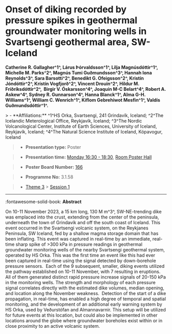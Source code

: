 # Onset of diking recorded by pressure spikes in geothermal groundwater monitoring wells in Svartsengi geothermal area, SW-Iceland

**Catherine R. Gallagher^1^, Lárus Þórvaldsson^1^, Lilja Magnúsdóttir^1^, Michelle M. Parks^2^, Magnús Tumi Guðmundsson^3^, Hannah Iona Reynolds^3^, Sara Barsotti^2^, Benedikt G. Ofeigsson^2^, Kristín Jóndóttir^2^, Krístín Vogfjorð^2^, Vincent Drouin^2^, Hildur M. Friðríksdóttir^2^,  Birgir V. Óskarsson^4^, Joaquín M-C Belart^4^, Robert A. Askew^4^, Sydney R. Gunnarson^4^, Hanna Blanck^1^, Alma G-H. Williams^1^, William C. Wenrich^1^, Kiflom Gebrehiwot Mesfin^1^, Valdís Guðmundsdóttir^1^.**

<!-- more -->> - **Affiliations:** ^1^HS Orka, Svartsengi, 241 Grindavík, Iceland; ^2^The Icelandic Meterological Office, Reykjavík, Iceland; ^3^The Nordic Volcanological Center, Institute of Earth Sciences, University of Iceland, Reykjavík, Iceland; ^4^The Natural Science Institute of Iceland, Kópavogur, Iceland 

> - **Presentation type:** Poster

> - **Presentation time:** [Monday 16:30 - 18:30](../sessions_comparison.md#__tabbed_1_6), [Room Poster Hall](../maps_venue.md#__tabbed_1_1)

> - **Poster Board Number:** [166](../map_poster_boards.md#monday)

> - **Programme No:** 3.1.58

> - [Theme 3](../theme3.md) > [Session 1](../sessions/session-3-1.md)

--- 

:fontawesome-solid-book: **Abstract**

On 10-11 November 2023, a 15 km long, 130 M m^3^, SW-NE-trending dike was emplaced into the crust, extending from the center of the peninsula, underneath the town of Grindavík and off the south coast of Iceland. This event occurred in the Svartsengi volcanic system, on the Reykjanes Peninsula, SW Iceland, fed by a shallow magma storage domain that has been inflating.
This event was captured in real-time by an immediate, real-time sharp spike of >300 kPa in pressure readings in geothermal groundwater monitoring wells of the nearby Svartsengi geothermal system, operated by HS Orka. This was the first time an event like this had ever been captured in real-time using the signal detected by down-borehole pressure sensors.  Each of the 9 subsequent, smaller, diking events utilized the pathway established on 10-11 November, with 7 resulting in eruptions. All of them generated distinct rapid pressure increase signals of 20-150 kPa in the monitoring wells. The strength and morphology of each pressure signal correlates directly with the estimated dike volumes, median opening, and location along the November weakness. 
Detection of the start of a dike propagation, in real-time, has enabled a high degree of temporal and spatial monitoring, and the development of an additional early warning system by HS Orka, used by Veðurstófan and Almannavarnir. This setup will be utilized for future events at this location, but could also be implemented in other locations around the globe where groundwater boreholes exist within or in close proximity to an active volcanic system.

